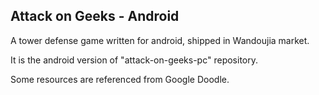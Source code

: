 ## Attack on Geeks - Android
A tower defense game written for android, shipped in Wandoujia market.

It is the android version of "attack-on-geeks-pc" repository.

Some resources are referenced from Google Doodle.
